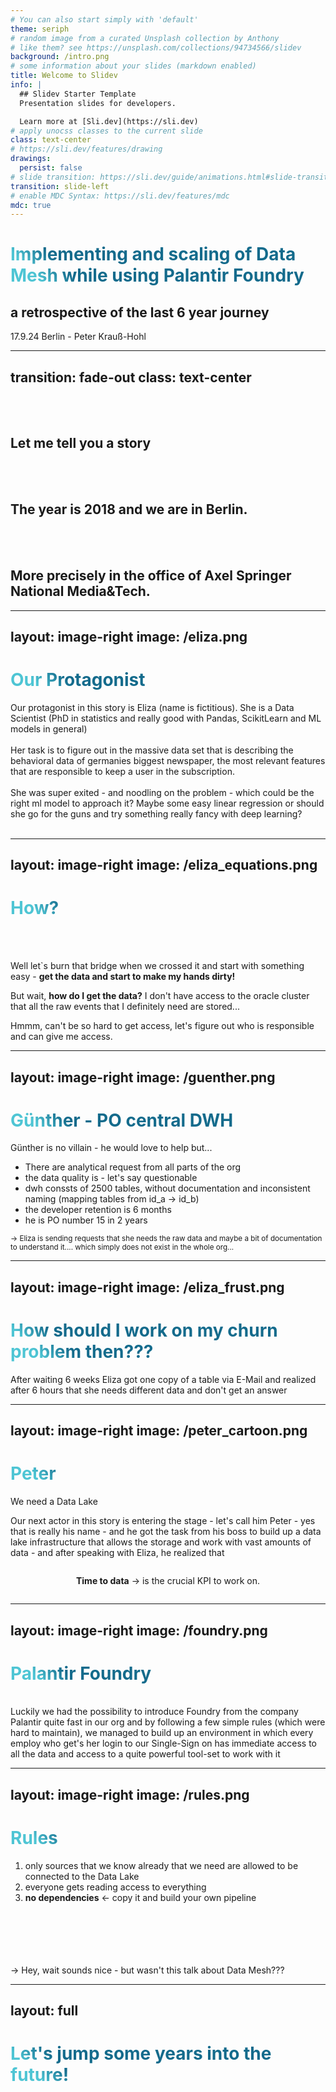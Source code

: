 ```yaml
---
# You can also start simply with 'default'
theme: seriph
# random image from a curated Unsplash collection by Anthony
# like them? see https://unsplash.com/collections/94734566/slidev
background: /intro.png
# some information about your slides (markdown enabled)
title: Welcome to Slidev
info: |
  ## Slidev Starter Template
  Presentation slides for developers.

  Learn more at [Sli.dev](https://sli.dev)
# apply unocss classes to the current slide
class: text-center
# https://sli.dev/features/drawing
drawings:
  persist: false
# slide transition: https://sli.dev/guide/animations.html#slide-transitions
transition: slide-left
# enable MDC Syntax: https://sli.dev/features/mdc
mdc: true
---
```


# Implementing and scaling of Data Mesh while using Palantir Foundry
## a retrospective of the last 6 year journey
17.9.24 Berlin - Peter Krauß-Hohl

---
transition: fade-out
class: text-center
---
<br>
<br>

## Let me tell you a story

<br>
<br>

## The year is 2018 and we are in Berlin. 
<br>
<br>

## More precisely in the office of Axel Springer National Media&Tech.


<!--
You can have `style` tag in markdown to override the style for the current page.
Learn more: https://sli.dev/features/slide-scope-style
-->

<style>
h1 {
  background-color: #2B90B6;
  background-image: linear-gradient(45deg, #4EC5D4 10%, #146b8c 20%);
  background-size: 100%;
  -webkit-background-clip: text;
  -moz-background-clip: text;
  -webkit-text-fill-color: transparent;
  -moz-text-fill-color: transparent;
}
</style>

<!--
Here is another comment.
-->

---
layout: image-right
image: /eliza.png
---

# Our Protagonist

Our protagonist in this story is Eliza (name is fictitious). She is a Data Scientist (PhD in statistics and really good with Pandas, ScikitLearn and ML models in general)
<br>
<br>
Her task is to figure out in the massive data set that is describing the behavioral data of germanies biggest newspaper, the most relevant features that are responsible to keep a user in the subscription.
<br>
<br>
She was super exited - and noodling on the problem - which could be the right ml model to approach it? Maybe some easy linear regression or should she go for the guns and try something really fancy with deep learning?
<br>
<br>

---
layout: image-right
image: /eliza_equations.png
---

# How?
<br>
<br>

Well let`s burn that bridge when we crossed it and start with something easy - __get the data and start to make my hands dirty!__

But wait, __how do I get the data?__ I don't have access to the oracle cluster that all the raw events that I definitely need are stored...

Hmmm, can't be so hard to get access, let's figure out who is responsible and can give me access.

---
layout: image-right
image: /guenther.png
---

# Günther - PO central DWH

Günther is no villain -  he would love to help but...

- There are analytical request from all parts of the org 
- the data quality is - let's say questionable
- dwh conssts of 2500 tables, without documentation and inconsistent naming (mapping tables from id_a -> id_b)
- the developer retention is 6 months
- he is PO number 15 in 2 years

<small> -> Eliza is sending requests that she needs the raw data and maybe a bit of documentation to understand it.... which simply does not exist in the whole org...
</small> 

---
layout: image-right
image: /eliza_frust.png
---
# How should I work on my churn problem then???

After waiting 6 weeks Eliza got one copy of a table via E-Mail and realized after 6 hours that she needs different data and don't get an answer


---
layout: image-right
image: /peter_cartoon.png
---

# Peter
We need a Data Lake

Our next actor in this story is entering the stage - let's call him
Peter - yes that is really his name -
and he got the task from his boss to build up a data lake infrastructure that allows the storage and work with vast amounts of data - and after speaking with Eliza, he realized that 

<v-click>
<div style="display: flex; justify-content: center; align-items: center;">

__Time to data__ -> is the crucial KPI to work on.

</div>
</v-click>

---
layout: image-right
image: /foundry.png
---

# Palantir Foundry
<br>
Luckily we had the possibility to introduce Foundry from the company Palantir quite fast in our org and by following a few simple rules (which were hard to maintain), we managed to build up an environment in which every employ who get's her login to our Single-Sign on has immediate access to all the data and access to a quite powerful tool-set to work with it

---
layout: image-right
image: /rules.png
---

# Rules

1. only sources that we know already that we need are allowed to be connected to the Data Lake
2. everyone gets reading access to everything
3. __no dependencies__ <- copy it and build your own pipeline 
<br>
<br>
<br>
<br>
<br>
<v-click>
-> Hey, wait sounds nice - but wasn't this talk about Data Mesh???
</v-click>

---
layout: full
---

# Let's jump some years into the future!
<div style="display: flex; justify-content: center; align-items: center; height: 100%;">
  <iframe width="560" height="315" src="https://www.youtube.com/embed/IIl8y89gGJM?si=Iy0dWcL_YqOyFLgD" title="YouTube video player" frameborder="0" allow="accelerometer; autoplay; clipboard-write; encrypted-media; gyroscope; picture-in-<picture>; " referrerpolicy="strict-origin-when-cross-origin" allowfullscreen></iframe>
</div>

---
layout: default
---

# What has happened?

<div style="display: flex; gap: 65px; align-items: center;">

  <!-- First image -->
  <v-click>
    <img src="/data_product_1.png" alt="Image 1" style="width: 90px;">
  </v-click>

  <!-- Second image -->
  <v-click>
    <img src="/data_product_2.png" alt="Image 2" style="width: 210px;">
  </v-click>

  <!-- Third image -->
  <v-click>
    <img src="/data_product_3.png" alt="Image 3" style="width: 273px;">
  </v-click>

</div>

---
layout: image-right
image: /tradeoff.png
---

# Independent vs central


## There is a indissoluble tradeoff between 
- Independecy
  - the fastest and most expensive
- Centralization
  - more cost-efficient 
---
layout: image-right
image: /shantytown.png
---

# Nothing lasts as long as a temporary solution


## Yes the team "just" wanted to build a prototype/PoC or first idea...

---
layout: image-right
image: /super_hero.png
---

# Data Mesh for the rescue
Like in the discusion about Micro Services or a monolithic structure - this is just about scaling the service that you are working on to many people and therefore the Data Mesh approach offers some tooling

<!-- add picture of the fixed graph-->

---
theme: seriph
---

# Core Ideas of Data Mesh

- Decentralized teams and data ownership

- Data Products powered by Domain Driven Design

- Self-serve Shared Data Infrastructure

- Global federated Governance

[Zhamak Dehghani](https://martinfowler.com/articles/data-mesh-principles.html)
[Book - Data Mesh](https://martinfowler.com/articles/data-mesh-principles.html)---

---
theme: seriph
---

# Data Products powered by Domain Driven Design

- **Discoverable**
  - <small>Set of meta information to allow the automatic registration in a central registry.</small>


<v-click>

- **Understandable**
  - The specific meaning of coherent data - what kind of entities and the relationships between them

</v-click>

<v-click>  

- **Addressable**
  - A data product offers a permanent and unique address to allow the user or system to access it.
  
</v-click>

<v-click>

- **Natively Accessible**
  - It can be accessed by different personas - scientist (SQL), engineers (API) , analyst(Spreadsheet or SQL)

</v-click>

<v-click>

- **Secure**
  - Encryption, Access Control, Data retention, Regulations, Confidentially Levels

</v-click>

<v-click>

- **Trustworthy**
  - Interval of Change, Timeliness Completeness, Stat shape of data, precision&accuracy over time

</v-click>

<v-click>

- **Interoperable**
  - Type (explicitly defined types), polysemes identifiers, global adress, linking and reuse schema, data linking,

</v-click>

<v-click>

- **Valuable on its own**
  - No need to add more to be generate value

</v-click>

---
layout: full
---

# What does this mean for us

- Luckily Foundry is dealing with some points
- Only Data sets that are listed in the data catalogue can be used from others
- If you build something on top of a data set by someone else - tell them!
- The lineage must be documented

---
layout: statement
---

# Data Mesh or Central Data Team?


50 shades of grey -> there is no binary answer. 

If your data product is mature enough that others wanna use it - it makes sense to build as a product - not before! It is quite some effort to maintain it and define an interface.

---
layout: end
class: text-center
---

# Thank You

### Thats me

[Blog](https://pkrauss-hohl.site) · [GitHub](https://github.com/raven-rwho) · [Linkedin](https://www.linkedin.com/in/kraussdevelopment/)

<PoweredBySlidev mt-10 />

---
layout: center
class: text-center
---

# Questions?

---
layout: image-right
image: /eliza.png
---

# A question that you might have
What happened to Eliza?

<v-click>
She worked on several ML based products and was a core contributer to our dynamic pricing intiative - the churn use-case that she started with was ended quite soon...
</v-click>